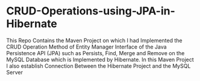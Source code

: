 # CRUD-Operations-using-JPA-in-Hibernate
This Repo Contains the Maven Project on which I had Implemented the CRUD Operation Method of Entity Manager Interface of the Java Persistence API (JPA) such as Persists, Find, Merge and Remove on the MySQL Database which is Implemented by Hibernate. In this Maven Project I also establish Connection Between the Hibernate Project and the MySQL Server
